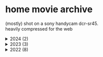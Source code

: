 # home movie archive

(mostly) shot on a sony handycam dcr-sr45.  
heavily compressed for the web

<details>
<summary>2024 (2)</summary>

- [2024 april 25](./home-movies/24-04-25.md)
- [2024 january 7](./home-movies/24-01-07.md)

</details>

<details>
<summary>2023 (3)</summary>

- [2023 may 31](./home-movies/23-05-31.md)
- [2023 april 18](./home-movies/23-04-18.md)
- [2023 february 18](./home-movies/23-02-18.md)

</details>

<details>
<summary>2022 (8)</summary>

- [2022 october 30](./home-movies/22-10-30.md)
- [2022 october 28](./home-movies/22-10-28.md)
- [2022 august 29](./home-movies/22-08-29.md)
- [2022 july 22](./home-movies/22-07-22.md)
- [2022 july 21](./home-movies/22-07-21.md)
- [2022 july 16](./home-movies/22-07-16.md)
- [2022 june 26](./home-movies/22-06-26.md)
- [2022 may 23](./home-movies/22-05-23.md)

</details>
